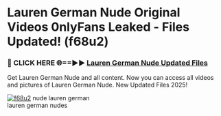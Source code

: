 # Lauren German Nude Original Videos 0nlyFans Leaked - Files Updated! (f68u2)

<h3>🔴 CLICK HERE 🌐==►► <a href="https://tinyurl.com/yc6ubb5a" rel="nofollow">Lauren German Nude Updated Files</a></h3>

Get Lauren German Nude and all content. Now you can access all videos and pictures of Lauren German Nude. New Updated Files 2025!

[![f68u2](https://i.imgur.com/7eu0CRL.gif)](https://tinyurl.com/yc6ubb5a)
nude lauren german<br>
lauren german nudes